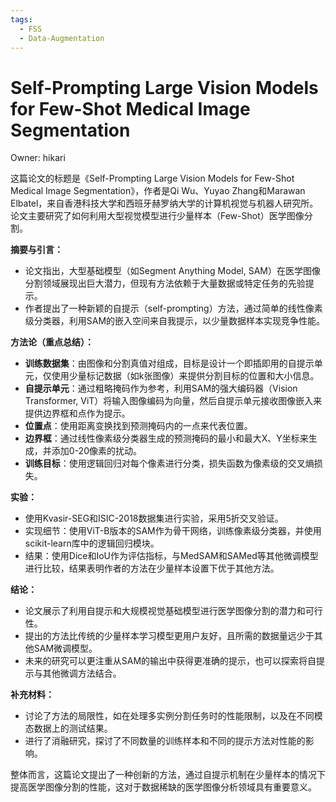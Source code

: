 ```yaml
---
tags:
  - FSS
  - Data-Augmentation
---
```


# Self-Prompting Large Vision Models for Few-Shot Medical Image Segmentation

Owner: hikari

这篇论文的标题是《Self-Prompting Large Vision Models for Few-Shot Medical Image Segmentation》，作者是Qi Wu、Yuyao Zhang和Marawan Elbatel，来自香港科技大学和西班牙赫罗纳大学的计算机视觉与机器人研究所。论文主要研究了如何利用大型视觉模型进行少量样本（Few-Shot）医学图像分割。

**摘要与引言：**

- 论文指出，大型基础模型（如Segment Anything Model, SAM）在医学图像分割领域展现出巨大潜力，但现有方法依赖于大量数据或特定任务的先验提示。
- 作者提出了一种新颖的自提示（self-prompting）方法，通过简单的线性像素级分类器，利用SAM的嵌入空间来自我提示，以少量数据样本实现竞争性能。

**方法论（重点总结）：**

- **训练数据集**：由图像和分割真值对组成，目标是设计一个即插即用的自提示单元，仅使用少量标记数据（如k张图像）来提供分割目标的位置和大小信息。
- **自提示单元**：通过粗略掩码作为参考，利用SAM的强大编码器（Vision Transformer, ViT）将输入图像编码为向量，然后自提示单元接收图像嵌入来提供边界框和点作为提示。
- **位置点**：使用距离变换找到预测掩码内的一点来代表位置。
- **边界框**：通过线性像素级分类器生成的预测掩码的最小和最大X、Y坐标来生成，并添加0-20像素的扰动。
- **训练目标**：使用逻辑回归对每个像素进行分类，损失函数为像素级的交叉熵损失。

**实验：**

- 使用Kvasir-SEG和ISIC-2018数据集进行实验，采用5折交叉验证。
- 实现细节：使用ViT-B版本的SAM作为骨干网络，训练像素级分类器，并使用scikit-learn库中的逻辑回归模块。
- 结果：使用Dice和IoU作为评估指标，与MedSAM和SAMed等其他微调模型进行比较，结果表明作者的方法在少量样本设置下优于其他方法。

**结论：**

- 论文展示了利用自提示和大规模视觉基础模型进行医学图像分割的潜力和可行性。
- 提出的方法比传统的少量样本学习模型更用户友好，且所需的数据量远少于其他SAM微调模型。
- 未来的研究可以更注重从SAM的输出中获得更准确的提示，也可以探索将自提示与其他微调方法结合。

**补充材料：**

- 讨论了方法的局限性，如在处理多实例分割任务时的性能限制，以及在不同模态数据上的测试结果。
- 进行了消融研究，探讨了不同数量的训练样本和不同的提示方法对性能的影响。

整体而言，这篇论文提出了一种创新的方法，通过自提示机制在少量样本的情况下提高医学图像分割的性能，这对于数据稀缺的医学图像分析领域具有重要意义。